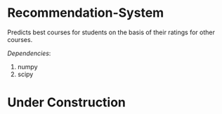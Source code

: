 # Recommendation-System
Predicts best courses for students on the basis of their ratings for other courses.

_Dependencies_: 
1. numpy
2. scipy

# Under Construction
